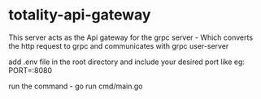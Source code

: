 # totality-api-gateway

This server acts as the Api gateway for the grpc server - Which converts the http request to grpc and communicates with grpc user-server

add .env file in the root directory and include your desired port like eg: PORT=:8080

run the command - go run cmd/main.go
